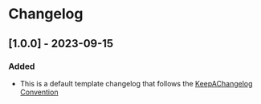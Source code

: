 # Changelog## [1.0.0] - 2023-09-15### Added- This is a default template changelog that follows the [KeepAChangelog Convention](https://keepachangelog.com/en/1.1.0/)